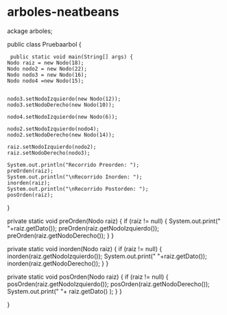 # arboles-neatbeans
ackage arboles;

public class Pruebaarbol {

     public static void main(String[] args) {
    Nodo raiz = new Nodo(18);
    Nodo nodo2 = new Nodo(22);
    Nodo nodo3 = new Nodo(16);
    Nodo nodo4 =new Nodo(15);

    
    nodo3.setNodoIzquierdo(new Nodo(12));
    nodo3.setNodoDerecho(new Nodo(10));  

    nodo4.setNodoIzquierdo(new Nodo(6));

    nodo2.setNodoIzquierdo(nodo4);
    nodo2.setNodoDerecho(new Nodo(14));
      
    raiz.setNodoIzquierdo(nodo2);
    raiz.setNodoDerecho(nodo3);

    System.out.println("Recorrido Preorden: ");
    preOrden(raiz);
    System.out.println("\nRecorrido Inorden: ");
    inorden(raiz);
    System.out.println("\nRecorrido Postorden: ");
    posOrden(raiz);
  }
 
  private static void preOrden(Nodo raiz) {
    if (raiz != null) {
      System.out.print(" "+raiz.getDato());
      preOrden(raiz.getNodoIzquierdo());
      preOrden(raiz.getNodoDerecho());
    }
  }
 

  private static void inorden(Nodo raiz) {
    if (raiz != null) {
      inorden(raiz.getNodoIzquierdo());
      System.out.print("  "+raiz.getDato());
      inorden(raiz.getNodoDerecho());
    }
  }
 

  private static void posOrden(Nodo raiz) {
    if (raiz != null) {
      posOrden(raiz.getNodoIzquierdo());
      posOrden(raiz.getNodoDerecho());
      System.out.print("  "+ raiz.getDato() );
    }
  }

}

